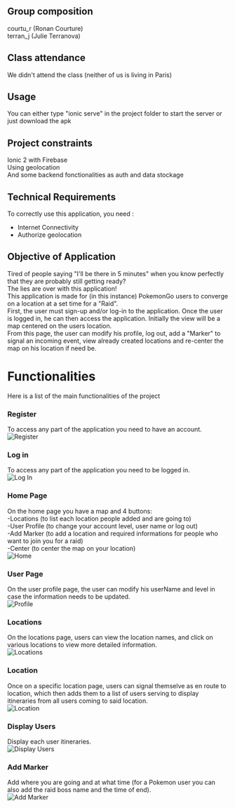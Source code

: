 
## Group composition
courtu_r (Ronan Courture)<br/>
terran_j (Julie Terranova)

## Class attendance
We didn't attend the class (neither of us is living in Paris)

## Usage
You can either type "ionic serve" in the project folder to start the server or just download the apk

## Project constraints
Ionic 2 with Firebase<br/>
Using geolocation<br/>
And some backend fonctionalities as auth and data stockage

## Technical Requirements
To correctly use this application, you need :
  - Internet Connectivity
  - Authorize geolocation

## Objective of Application
Tired of people saying "I'll be there in 5 minutes" when you know perfectly that they are probably still getting ready?<br/>
The lies are over with this application!<br/>
This application is made for (in this instance) PokemonGo users to converge on a location at a set time for a "Raid".<br/>
First, the user must sign-up and/or log-in to the application. Once the user is logged in, he can then access the application. Initially the view will be a map centered on the users location.<br/>
From this page, the user can modify his profile, log out, add a "Marker" to signal an incoming event, view already created locations and re-center the map on his location if need be.

# Functionalities
Here is a list of the main functionalities of the project
### Register
To access any part of the application you need to have an account.<br/>
<img src="resources/images/Register.PNG" alt="Register">
<br/>
### Log in
To access any part of the application you need to be logged in.<br/>
<img src="resources/images/LogIn.PNG" alt="Log In">
<br/>
### Home Page
On the home page you have a map and 4 buttons:<br/>
-Locations (to list each location people added and are going to)<br/>
-User Profile (to change your account level, user name or log out)<br/>
-Add Marker (to add a location and required informations for people who want to join you for a raid)<br/>
-Center (to center the map on your location)<br/>
<img src="resources/images/Home.PNG" alt="Home">
<br/>
### User Page
On the user profile page, the user can modify his userName and level in case the information needs to be updated.<br/>
<img src="resources/images/Profile.PNG" alt="Profile">
<br/>
### Locations
On the locations page, users can view the location names, and click on various locations to view more detailed information.<br/>
<img src="resources/images/Locations.PNG" alt="Locations">
<br/>
### Location
Once on a specific location page, users can signal themselve as en route to location, which then adds them to a list of users serving to display itineraries from all users coming to said location.<br/>
<img src="resources/images/Location.PNG" alt="Location">
<br/>
### Display Users
Display each user itineraries.<br/>
<img src="resources/images/DisplayUsers.PNG" alt="Display Users">
<br/>
### Add Marker
Add where you are going and at what time (for a Pokemon user you can also add the raid boss name and the time of end).<br/>
<img src="resources/images/AddMarker.PNG" alt="Add Marker">
<br/>
